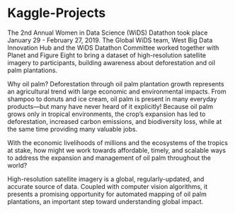 # Kaggle-Projects

The 2nd Annual Women in Data Science (WiDS) Datathon took place January 29 - February 27, 2019. The Global WiDS team, West Big Data Innovation Hub and the WiDS Datathon Committee worked together with Planet and Figure Eight to bring a dataset of high-resolution satellite imagery to participants, building awareness about deforestation and oil palm plantations.

Why oil palm?
Deforestation through oil palm plantation growth represents an agricultural trend with large economic and environmental impacts. From shampoo to donuts and ice cream, oil palm is present in many everyday products—but many have never heard of it explicitly! Because oil palm grows only in tropical environments, the crop’s expansion has led to deforestation, increased carbon emissions, and biodiversity loss, while at the same time providing many valuable jobs.

With the economic livelihoods of millions and the ecosystems of the tropics at stake, how might we work towards affordable, timely, and scalable ways to address the expansion and management of oil palm throughout the world?

High-resolution satellite imagery is a global, regularly-updated, and accurate source of data. Coupled with computer vision algorithms, it presents a promising opportunity for automated mapping of oil palm plantations, an important step toward understanding global impact.

